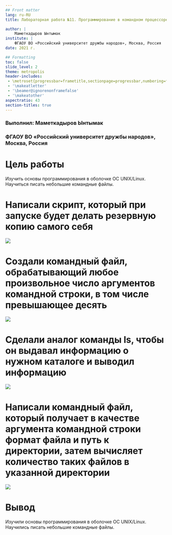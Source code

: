 ```yaml
---
## Front matter
lang: ru-RU
title: Лабораторная работа №11. Программирование в командном процессоре ОС UNIX. Командные файлы

author: |
	Маметкадыров Ынтымак
institute: |
	ФГАОУ ВО «Российский университет дружбы народов», Москва, Россия
date: 2021 г.

## Formatting
toc: false
slide_level: 2
theme: metropolis
header-includes: 
 - \metroset{progressbar=frametitle,sectionpage=progressbar,numbering=fraction}
 - '\makeatletter'
 - '\beamer@ignorenonframefalse'
 - '\makeatother'
aspectratio: 43
section-titles: true
---
```


### Выполнил: Маметкадыров Ынтымак

### ФГАОУ ВО «Российский университет дружбы народов», Москва, Россия

# Цель работы

Изучить основы программирования в оболочке ОС UNIX/Linux. Научиться писать небольшие командные файлы.

# Написали скрипт, который при запуске будет делать резервную копию самого себя

![](/home/itmametkadihrov/Изображения/lab11/2.png)

# Создали  командный файл, обрабатывающий любое произвольное число аргументов командной строки, в том числе превышающее десять

![](/home/itmametkadihrov/Изображения/lab11/3.png)

# Сделали аналог команды ls, чтобы он выдавал информацию о нужном каталоге и выводил информацию

![](/home/itmametkadihrov/Изображения/lab11/4.png)

# Написали командный файл, который получает в качестве аргумента командной строки формат файла и путь к директории, затем вычисляет количество таких файлов в указанной директории

![](/home/itmametkadihrov/Изображения/lab11/5.png)

# Вывод

Изучили основы программирования в оболочке ОС UNIX/Linux. Научились писать небольшие командные файлы.
